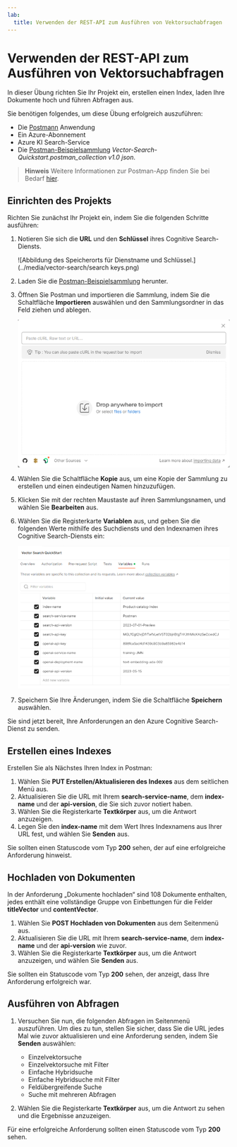 ```yaml
---
lab:
  title: Verwenden der REST-API zum Ausführen von Vektorsuchabfragen
---
```


# Verwenden der REST-API zum Ausführen von Vektorsuchabfragen

In dieser Übung richten Sie Ihr Projekt ein, erstellen einen Index, laden Ihre Dokumente hoch und führen Abfragen aus.

Sie benötigen folgendes, um diese Übung erfolgreich auszuführen:

- Die [Postmann](https://www.postman.com/downloads/) Anwendung
- Ein Azure-Abonnement
- Azure KI Search-Service
- Die [Postman-Beispielsammlung](https://github.com/Azure/cognitive-search-vector-pr/tree/main/postman-collection) *Vector-Search-Quickstart.postman_collection v1.0 json*.

> **Hinweis** Weitere Informationen zur Postman-App finden Sie bei Bedarf [hier](https://learn.microsoft.com/en-us/azure/search/search-get-started-rest).

## Einrichten des Projekts

Richten Sie zunächst Ihr Projekt ein, indem Sie die folgenden Schritte ausführen:

1. Notieren Sie sich die **URL** und den **Schlüssel** ihres Cognitive Search-Diensts.

    ![Abbildung des Speicherorts für Dienstname und Schlüssel.](../media/vector-search/search keys.png)

1. Laden Sie die [Postman-Beispielsammlung](https://github.com/Azure/cognitive-search-vector-pr/tree/main/postman-collection) herunter. 
1. Öffnen Sie Postman und importieren die Sammlung, indem Sie die Schaltfläche **Importieren** auswählen und den Sammlungsordner in das Feld ziehen und ablegen.

    ![Abbildung des Dialogfelds „Importieren“](../media/vector-search/import.png)

1. Wählen Sie die Schaltfläche **Kopie** aus, um eine Kopie der Sammlung zu erstellen und einen eindeutigen Namen hinzuzufügen.
1. Klicken Sie mit der rechten Maustaste auf ihren Sammlungsnamen, und wählen Sie **Bearbeiten** aus.
1. Wählen Sie die Registerkarte **Variablen** aus, und geben Sie die folgenden Werte mithilfe des Suchdiensts und den Indexnamen ihres Cognitive Search-Diensts ein:

    ![Diagramm zeigt ein Beispiel für Variableneinstellungen](../media/vector-search/variables.png)

1. Speichern Sie Ihre Änderungen, indem Sie die Schaltfläche **Speichern** auswählen.

Sie sind jetzt bereit, Ihre Anforderungen an den Azure Cognitive Search-Dienst zu senden.

## Erstellen eines Indexes

Erstellen Sie als Nächstes Ihren Index in Postman:

1. Wählen Sie **PUT Erstellen/Aktualisieren des Indexes** aus dem seitlichen Menü aus.
1. Aktualisieren Sie die URL mit Ihrem **search-service-name**, dem **index-name** und der **api-version**, die Sie sich zuvor notiert haben.
1. Wählen Sie die Registerkarte **Textkörper** aus, um die Antwort anzuzeigen.
1. Legen Sie den **index-name** mit dem Wert Ihres Indexnamens aus Ihrer URL fest, und wählen Sie **Senden** aus.

Sie sollten einen Statuscode vom Typ **200** sehen, der auf eine erfolgreiche Anforderung hinweist.

## Hochladen von Dokumenten

In der Anforderung „Dokumente hochladen“ sind 108 Dokumente enthalten, jedes enthält eine vollständige Gruppe von Einbettungen für die Felder **titleVector** und **contentVector**.

1. Wählen Sie **POST Hochladen von Dokumenten** aus dem Seitenmenü aus.
1. Aktualisieren Sie die URL mit Ihrem **search-service-name**, dem **index-name** und der **api-version** wie zuvor.
1. Wählen Sie die Registerkarte **Textkörper** aus, um die Antwort anzuzeigen, und wählen Sie **Senden** aus.

Sie sollten ein Statuscode vom Typ **200** sehen, der anzeigt, dass Ihre Anforderung erfolgreich war.

## Ausführen von Abfragen

1. Versuchen Sie nun, die folgenden Abfragen im Seitenmenü auszuführen. Um dies zu tun, stellen Sie sicher, dass Sie die URL jedes Mal wie zuvor aktualisieren und eine Anforderung senden, indem Sie **Senden** auswählen:

    - Einzelvektorsuche
    - Einzelvektorsuche mit Filter
    - Einfache Hybridsuche
    - Einfache Hybridsuche mit Filter
    - Feldübergreifende Suche
    - Suche mit mehreren Abfragen

1. Wählen Sie die Registerkarte **Textkörper** aus, um die Antwort zu sehen und die Ergebnisse anzuzeigen.

Für eine erfolgreiche Anforderung sollten einen Statuscode vom Typ **200** sehen.

